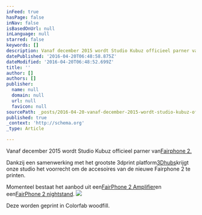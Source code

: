 ```yaml
---
inFeed: true
hasPage: false
inNav: false
isBasedOnUrl: null
inLanguage: null
starred: false
keywords: []
description: Vanaf december 2015 wordt Studio Kubuz officieel parner vanFairphone 2.
datePublished: '2016-04-20T06:48:58.875Z'
dateModified: '2016-04-20T06:48:52.699Z'
title: ''
author: []
authors: []
publisher:
  name: null
  domain: null
  url: null
  favicon: null
sourcePath: _posts/2016-04-20-vanaf-december-2015-wordt-studio-kubuz-officieel-parner-vanf.md
published: true
_context: 'http://schema.org'
_type: Article

---
```

Vanaf december 2015 wordt Studio Kubuz officieel parner van[Fairphone 2\.][0]

Dankzij een samenwerking met het grootste 3dprint platform[3Dhubs][1]krijgt onze studio het voorrecht om de accesoires van de nieuwe Fairphone 2 te printen. 

Momenteel bestaat het aanbod uit een[FairPhone 2 Amplifier][2]en een[FairPhone 2 nightstand][3]. ![](https://the-grid-user-content.s3-us-west-2.amazonaws.com/d579410b-ce5f-4c47-8cd4-cb155c6a87c4.jpg)

Deze worden geprint in Colorfab woodfill. 

[0]: https://www.fairphone.com/phone/
[1]: http://3dhubs.com/
[2]: http://shop.fairphone.com/accessories/thefairphone2amplifier.html
[3]: http://shop.fairphone.com/accessories/thefairphone2nightstand.html